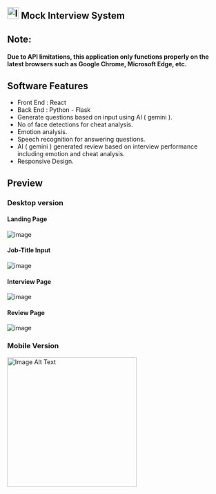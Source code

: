 ## <img src="https://github.com/MeghanathShetty/Mock-Interview-System-Python/assets/127648939/afd19053-6bfd-4100-b859-55cd25bbd66f" alt="Image Alt Text" style="width:27px;" /> Mock Interview System

## Note:
#### Due to API limitations, this application only functions properly on the latest browsers such as Google Chrome, Microsoft Edge, etc.

## Software Features
* Front End : React
* Back End : Python - Flask
* Generate questions based on input using AI ( gemini ).
* No of face detections for cheat analysis.
* Emotion analysis.
* Speech recognition for answering questions.
* AI ( gemini ) generated review based on interview performance including emotion and cheat analysis.
* Responsive Design.

## Preview
### Desktop version
#### Landing Page
![image](https://github.com/MeghanathShetty/Mock-Interview-System-Python/assets/127648939/80b66b7f-f86e-4ffd-b185-b3f57e4e9a02)
#### Job-Title Input
![image](https://github.com/MeghanathShetty/Mock-Interview-System-Python/assets/127648939/263c8ffe-79a2-4dc7-9096-48e0043b23b0)

#### Interview Page
![image](https://github.com/MeghanathShetty/Mock-Interview-System-Python/assets/127648939/03e1d7b1-0405-4827-8841-87d83d7541be)

#### Review Page
![image](https://github.com/MeghanathShetty/Mock-Interview-System-Python/assets/127648939/618aadb0-5881-4410-a815-e06e9410963b)

### Mobile Version
<img src="https://github.com/MeghanathShetty/Mock-Interview-System-Python/assets/127648939/4d6acbca-6144-4aba-8d4e-3540b308fc9f" alt="Image Alt Text" style="width:300px;" />
